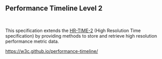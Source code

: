 ## Performance Timeline Level 2

<br />

This specification extends the [HR-TIME-2](https://w3c.github.io/performance-timeline/#bib-HR-TIME-2) (High Resolution Time specification) by providing methods to store and retrieve high resolution performance metric data.  

<a href="https://w3c.github.io/performance-timeline/" class="ref-link">
  https://w3c.github.io/performance-timeline/
</a>